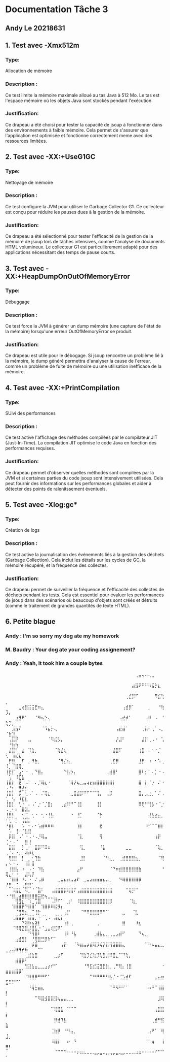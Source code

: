 
# Documentation Tâche 3 
## Andy Le 20218631

## 1. Test avec -Xmx512m
### Type:
Allocation de mémoire
### Description :
Ce test limite la mémoire maximale alloué au tas Java à 512 Mo. Le tas est l'espace mémoire où les objets Java sont stockés pendant l'exécution.
### Justification:
Ce drapeau a été choisi pour tester la capacité de jsoup à fonctionner dans des environnements à faible mémoire. Cela permet de s'assurer que l'application est optimisée et fonctionne correctement meme avec des ressources limitées.

## 2. Test avec -XX:+UseG1GC
### Type:
Nettoyage de mémoire
### Description :
Ce test configure la JVM pour utiliser le Garbage Collector G1. Ce collecteur est conçu pour réduire les pauses dues à la gestion de la mémoire.
### Justification:
Ce drapeau a été sélectionné pour tester l'efficacité de la gestion de la mémoire de jsoup lors de tâches intensives, comme l'analyse de documents HTML volumineux. Le collecteur G1 est particulièrement adapté pour des applications nécessitant des temps de pause courts.

## 3. Test avec -XX:+HeapDumpOnOutOfMemoryError
### Type:
Débuggage
### Description :
Ce test force la JVM à générer un dump mémoire (une capture de l'état de la mémoire) lorsqu'une erreur OutOfMemoryError se produit.
### Justification:
Ce drapeau est utile pour le débogage. Si jsoup rencontre un problème lié à la mémoire, le dump généré permettra d'analyser la cause de l'erreur, comme un problème de fuite de mémoire ou une utilisation inefficace de la mémoire.

## 4. Test avec -XX:+PrintCompilation
### Type:
SUivi des performances
### Description :
Ce test active l'affichage des méthodes compilées par le compilateur JIT (Just-In-Time). La compilation JIT optimise le code Java en fonction des performances requises.
### Justification:
Ce drapeau permet d'observer quelles méthodes sont compilées par la JVM et si certaines parties du code jsoup sont intensivement utilisées. Cela peut fournir des informations sur les performances globales et aider à détecter des points de ralenitssement éventuels.

## 5. Test avec -Xlog:gc*
### Type:
Création de logs
### Description :
Ce test active la journalisation des événements liés à la gestion des déchets (Garbage Collection). Cela inclut les détails sur les cycles de GC, la mémoire récupéré, et la fréquence des collectes.
### Justification:
Ce drapeau permet de surveiller la fréquence et l'efficacité des collectes de déchets pendant les tests. Cela est essentiel pour évaluer les performances de jsoup dans des scénarios où beaucoup d'objets sont créés et détruits (comme le traitement de grandes quantités de texte HTML).

## 6. Petite blague 
### Andy : I'm so sorry my dog ate my homework
### M. Baudry : Your dog ate your coding assignement?
### Andy : Yeah, it took him a couple bytes

⠀⠀⠀⠀⠀⠀⠀⠀⠀⠀⠀⠀⠀⠀⠀⠀⠀⠀⠀⠀⠀⠀⠀⠀⠀⠀⠀⠀⠀⠀⠀⠀⠀⠀⠀⠀⠀⠀⠀⠀⢀⣤⢤⠤⢄⣀⠀⠀⠀⠀⠀⠀⠀⠀⠀⠀⠀⠀⠀⠀⠀⠀⠀⠀⠀⠀⠀
⠀⠀⠀⠀⠀⠀⠀⠀⠀⠀⠀⠀⠀⠀⠀⠀⠀⠀⠀⠀⠀⠀⠀⠀⠀⠀⠀⠀⠀⠀⠀⠀⠀⠀⠀⠀⠀⠀⠀⣴⣻⠟⠛⠛⠳⣯⡓⣆⠀⠀⠀⠀⠀⠀⠀⠀⠀⠀⠀⠀⠀⠀⠀⠀⠀⠀⠀
⠀⠀⠀⠀⠀⠀⠀⠀⠀⠀⠀⠀⠀⠀⠀⠀⠀⠀⠀⠀⠀⠀⠀⠀⠀⠀⠀⠀⠀⠀⠀⠀⠀⠀⠀⠀⠀⢀⣞⡿⠋⠀⠀⠀⠀⠀⠻⣮⢳⡀⠀⠀⠀⠀⠀⠀⠀⠀⠀⠀⠀⠀⠀⠀⠀⠀⠀
⠀⠀⠀⠀⣀⢴⣿⣭⣭⣟⠶⣄⠀⠀⠀⠀⠀⠀⠀⠀⠀⠀⠀⠀⠀⠀⠀⠀⠀⠀⠀⠀⠀⠀⠀⠀⢠⣾⡿⠁⠀⠀⠀⠀⡀⠀⠀⠘⢷⡹⡄⠀⠀⠀⠀⠀⠀⠀⠀⠀⠀⠀⠀⠀⠀⠀⠀
⠀⠀⠀⣰⣻⠟⠁⠀⠀⠈⠻⢦⡑⢄⠀⠀⠀⠀⠀⠀⠀⠀⠀⠀⠀⠀⠀⠀⠀⠀⠀⠀⠀⠀⠀⢠⣞⡾⠁⠀⠀⠀⠀⢠⡿⠀⠠⠀⠈⢷⡹⡄⠀⠀⠀⠀⠀⠀⠀⠀⠀⠀⠀⠀⠀⠀⠀
⠀⠀⣸⣳⠏⠀⠀⠀⠀⠀⠀⠈⠹⣦⡓⢄⠀⠀⠀⠀⠀⠀⠀⠀⠀⠀⠀⠀⠀⠀⠀⠀⠀⠀⢠⣞⣾⠁⠀⠀⠀⠀⢀⣿⠃⢀⠁⠠⡀⠈⣷⣹⡀⠀⠀⠀⠀⠀⠀⠀⠀⠀⠀⠀⠀⠀⠀
⠀⢠⣯⡟⠀⠀⠀⣤⠀⠀⠀⠀⠀⠈⠻⣮⡣⡄⠀⠀⠀⠀⠀⠀⠀⠀⠀⠀⠀⠀⠀⠀⠀⠀⡜⣼⠃⠀⠀⠀⠀⠀⣼⡟⢀⠠⠐⠀⢡⠀⠘⣷⢳⠀⠀⠀⠀⠀⠀⠀⠀⠀⠀⠀⠀⠀⠀
⠀⣼⣿⠃⠀⣴⠀⠹⣷⡀⠀⠀⠀⠀⠀⠈⢷⣜⢦⠀⠀⠀⠀⠀⠀⠀⠀⠀⠀⠀⠀⠀⠀⣼⣿⠏⠀⠀⠀⠀⠀⢰⣿⠀⠄⠂⠐⡈⠀⢃⠀⢹⣎⣇⠀⠀⠀⠀⠀⠀⠀⠀⠀⠀⠀⠀⠀
⠀⡟⣿⠀⠀⠏⠀⡀⠻⣷⡀⠀⠀⠀⠀⠀⠈⢻⣌⢦⡀⠀⠀⠀⠀⠀⠀⠀⠀⠀⠀⠀⢀⣏⡿⠀⠀⠀⠀⠀⠀⣸⡟⠀⠰⠀⠂⠡⢀⠸⡀⠈⣿⢿⡀⠀⠀⠀⠀⠀⠀⠀⠀⠀⠀⠀⠀
⢸⣟⡏⠀⣠⠂⠐⠀⡀⠙⣿⡄⠀⠀⠀⠀⠀⠀⠙⣧⡳⡄⠀⠀⠀⠀⠀⠀⠀⠀⠀⢀⣾⣿⠃⠀⠀⠀⠀⠀⠀⣿⠇⡂⠁⠄⡁⠐⠠⠀⢡⠀⠸⣏⣧⠀⠀⠀⠀⠀⠀⠀⠀⠀⠀⠀⠀
⢸⣿⡇⠀⣟⠀⠠⠁⠀⠄⡈⢿⣆⠐⠀⠀⠀⠀⠀⠈⢿⡜⢦⣀⣤⢴⣖⣶⣿⣿⣿⣿⣿⡇⠀⠀⠀⠀⠀⠀⠀⣿⠀⡇⠈⡐⠀⠌⠐⠠⠘⡆⠀⢿⣼⡆⠀⠀⠀⠀⠀⠀⠀⠀⠀⠀⠀
⢸⣿⡇⠀⡯⠀⢂⠠⠁⠠⠀⠌⢿⣆⠀⠀⠀⠀⠀⠀⣀⣿⣾⡿⠛⠋⠉⠉⢹⡄⠀⢠⡿⠀⠀⠀⠀⠀⠀⠀⠀⣿⡄⣠⣐⡀⠁⠌⠠⢁⠀⢣⠀⠸⣏⣇⠀⠀⠀⠀⠀⠀⠀⠀⠀⠀⠀
⢸⣿⡇⠀⢃⠐⠀⠄⠠⠁⡐⠈⡈⣿⡆⠀⠀⢀⣴⠿⠛⠉⢸⡇⠀⠀⠀⠀⢸⡇⠀⠀⠀⠀⠀⠀⠀⠀⠀⠀⠀⠿⢟⠛⢻⡧⠐⠈⡐⠠⢀⠂⠆⠀⣿⣽⡄⠀⠀⠀⠀⠀⠀⠀⠀⠀⠀
⢸⣿⡇⠀⠀⠂⢈⠀⢂⠐⠀⢂⠐⢸⣧⠀⠀⠀⠀⠀⠐⠀⢸⡁⠀⠀⠀⠀⠈⡗⠀⠀⠀⠀⠀⠀⠀⠀⠀⠀⠀⠀⠀⠀⣼⣧⣴⣤⡀⠂⢂⠀⡃⠀⢸⣿⡇⠀⠀⠀⠀⠀⠀⠀⠀⠀⠀
⠘⣿⡇⠀⠀⠡⠀⠂⠄⠂⢡⣾⠿⠿⠿⠀⠀⠀⠀⠀⠀⠀⢸⡇⠀⠀⠀⠀⠀⣟⠀⠀⠀⠀⠀⠀⠀⠀⠀⠀⠀⠀⠀⠸⠋⠉⠉⣿⡇⠀⠡⠀⢸⠀⠈⣧⣿⠀⠀⠀⠀⠀⠀⠀⠀⠀⠀
⠀⡿⣿⠀⠠⠁⠐⠠⠐⠠⡘⢿⣤⠀⠀⠀⠀⠀⠀⠀⠀⠀⠈⣇⠀⠀⠀⠀⠀⢻⠀⠀⠀⠀⠀⠀⠀⠀⠀⠀⠀⠀⠀⠀⠀⠀⢰⡟⠀⢈⠐⠠⠈⠀⠀⣿⢸⠀⠀⠀⠀⠀⠀⠀⠀⠀⠀
⠀⣿⣿⠀⠀⡃⢀⠂⠀⣿⡿⠛⠿⠶⠀⠀⠀⠀⠀⠀⠀⠀⠀⢻⡀⠀⠀⠀⠀⠘⣧⠀⠀⠀⠀⠀⠀⣀⣀⠀⠀⠀⠀⠀⠀⠀⠈⢷⡀⢀⠈⠄⠐⡀⠀⢼⡾⣇⠀⠀⠀⠀⠀⠀⠀⠀⠀
⠀⢿⣿⡇⠀⡇⠀⡀⠂⢹⣷⠀⠀⠀⠀⠀⠀⠀⠀⠀⠀⠀⠀⣸⡇⠀⠀⠀⠀⠀⠈⠳⣄⡀⠀⢀⣾⣿⣿⣿⣦⡀⠀⠀⠀⠀⠀⠈⢿⡄⠢⠐⠠⠀⠀⢸⡇⣿⠀⠀⠀⠀⠀⠀⠀⠀⠀
⠀⢸⣿⣧⠀⠰⠀⠠⠐⠀⠹⣧⠀⠀⠀⠀⠀⠀⠀⠀⠀⠀⣠⠟⠀⠀⠀⠀⠀⠀⠀⠀⠈⠙⠶⣾⣿⣿⣿⣿⣿⣷⠀⠀⠀⠀⠀⠀⠘⢿⣄⠂⠐⠀⠀⣼⢧⡟⠀⠀⠀⠀⠀⠀⠀⠀⠀
⠀⠈⣿⣿⠀⠘⠄⠐⠀⠌⢠⡿⠀⠀⠀⠀⣀⣤⣦⣶⣤⣴⠏⠀⣀⣤⣴⣶⣶⣶⣦⣤⡀⠀⠀⠙⢿⣿⣿⣿⣿⡿⠀⠀⠀⠀⠀⠀⠀⠜⣿⡀⠈⠀⢠⣿⣿⠁⢀⡀⠀⠀⠀⠀⠀⠀⠀
⠀⠀⠸⣿⣇⠀⠻⡀⠈⠀⣿⠃⠀⠀⢠⣾⣿⣿⡿⢿⣿⠏⢠⣾⣿⣿⣿⣿⣿⣿⣿⣿⣿⠀⠀⠀⠀⠉⢿⡛⠉⠀⠀⠀⠀⠀⠀⠀⠀⠐⠘⣿⣀⣴⣿⣿⣿⣿⣿⣭⣟⢦⣀⣀⣀⠀⠀
⠀⠀⠀⢻⣻⣆⠀⠱⣀⢩⣿⠀⠀⠀⠠⠟⠋⠁⠀⣰⠃⠀⠸⣿⣿⣿⣿⣿⣿⣿⣿⣿⡿⠀⠀⠀⠀⠀⠈⢷⡀⠀⠀⠀⠀⠀⠀⠀⠀⠀⠀⢹⣿⣿⡟⠙⣿⣿⠁⠀⢹⣿⡿⠿⣯⡻⡆
⠀⠀⠀⠈⢻⣻⣦⠀⠉⢸⡗⠀⠀⠀⠀⠀⠀⠀⢠⡟⠀⠀⠀⠈⠛⠿⣿⣿⣿⠿⠛⠉⠀⠀⠀⠀⣀⠀⠀⠈⣇⠀⠀⠀⠀⠀⠀⠀⠀⠀⠀⢀⣿⣿⡶⠀⣿⣿⡀⠐⠈⢁⠠⠀⣼⣇⡇
⠀⠀⠀⠀⠀⠙⢽⡷⣦⣽⡇⠀⠀⠀⠀⠀⠀⠀⢰⡇⢀⠀⠀⠀⠀⠀⠀⠀⢀⠀⠀⠀⠀⠀⠀⠀⣿⠀⠀⠀⠸⣆⠀⠀⠀⠀⠀⠀⠀⠀⠀⠈⠻⢿⣝⣿⡼⣿⣧⡐⠈⣠⣤⢾⣫⠟⠁
⠀⠀⠀⠀⠀⠀⠀⠙⢻⣿⠇⠀⠀⠀⠀⠀⠀⠀⢸⠇⠘⣧⠀⠀⠀⠀⠀⢀⣾⣧⣄⣀⢀⣀⣠⣾⠋⠀⠀⠀⠀⠙⢦⣀⠀⠀⠀⠀⠀⠀⠀⠀⣠⣾⣻⡇⠀⠘⢿⣿⣛⡿⠷⠋⠁⠀⠀
⠀⠀⠀⠀⠀⠀⠀⠀⡾⣿⠀⠀⠀⠀⠀⠀⠀⢠⡟⠀⠀⠈⠳⣶⣤⡴⣾⢿⡹⢮⡝⣯⢻⣽⣿⣿⣄⠀⠀⠀⠀⠀⠀⠉⠓⠦⣤⣄⣀⣀⣠⣤⠿⢻⡞⣷⠀⠀⠀⠉⠁⠀⠀⠀⠀⠀⠀
⠀⠀⠀⠀⠀⠀⢀⣾⣷⣿⠀⠀⠀⠀⠀⣀⡴⠋⠀⠀⠀⠀⠀⠹⣷⡹⣎⢷⡹⢧⣻⣼⠿⣿⣄⠉⠙⢷⡄⠀⠀⠀⠀⠀⠀⠀⠀⠀⠀⠀⠀⠀⣾⣿⡿⠃⠀⠀⠀⠀⠀⠀⠀⠀⠀⠀⠀
⠀⠀⠀⠀⠀⠀⢻⣽⣧⣤⣀⣀⣠⡴⠞⠋⠀⠀⠀⠀⠀⠀⠀⠀⠘⠻⣯⣞⣭⣻⣟⣷⡀⢀⠛⢿⡄⢸⣿⠀⠀⠀⠀⠀⠀⠀⠀⠀⠐⣶⣶⣶⣿⡿⠁⠀⠀⠀⠀⠀⠀⠀⠀⠀⠀⠀⠀
⠀⠀⠀⠀⠀⠀⠈⢿⣿⡿⠛⠛⠋⠁⠀⠀⠀⠀⠀⠀⠀⠀⠀⠀⠀⠀⠉⠛⠛⠛⠛⠻⣧⡈⠐⢈⣡⣾⠏⠀⠀⠀⠀⠀⠀⠀⣀⣤⣶⣯⠿⠟⠋⠁⠀⠀⠀⠀⠀⠀⠀⠀⠀⠀⠀⠀⠀
⠀⠀⠀⠀⠀⠀⠀⠘⢿⣓⣶⣆⠀⠀⠀⠀⠀⠀⠀⠀⠀⠀⠀⠀⠀⠀⠀⠀⠀⠀⠀⠀⠉⠛⠻⠛⠋⠁⠀⠀⠀⠀⠀⠀⠶⠛⠉⢸⣿⡇⠀⠀⠀⠀⠀⠀⠀⠀⠀⠀⠀⠀⠀⠀⠀⠀⠀
⠀⠀⠀⠀⠀⠀⠀⠀⠀⠉⠻⣿⣺⣿⣿⣻⢦⣤⣤⣀⣀⠀⠀⠀⠀⠀⠀⠀⠀⠀⠀⠀⠀⠀⠀⠀⠀⠀⠀⠀⠀⠀⠀⠀⠀⠀⠀⣸⢿⡇⠀⠀⠀⠀⠀⠀⠀⠀⠀⠀⠀⠀⠀⠀⠀⠀⠀
⠀⠀⠀⠀⠀⠀⠀⠀⠀⠀⠀⠀⠀⠀⠉⢿⣿⣧⠀⠉⠉⠉⠀⠀⠀⠀⠀⠀⠀⠀⠀⠀⠀⠀⠀⠀⠀⠀⠀⠀⠀⠀⠀⠀⠀⠀⢠⣿⣿⡇⠀⠀⠀⠀⠀⠀⠀⠀⠀⠀⠀⠀⠀⠀⠀⠀⠀
⠀⠀⠀⠀⠀⠀⠀⠀⠀⠀⠀⠀⠀⠀⠀⡿⣾⠹⣧⠀⠀⠀⠀⠀⠀⠀⠀⠀⠀⠀⠀⠀⠀⠀⠀⠀⠀⠀⠀⠀⠀⠀⠀⠀⠀⢀⣾⠛⣯⣷⠀⠀⠀⠀⠀⠀⠀⠀⠀⠀⠀⠀⠀⠀⠀⠀⠀
⠀⠀⠀⠀⠀⠀⠀⠀⠀⠀⠀⠀⠀⠀⢈⣷⡿⠀⠘⠻⣤⡀⠀⠀⠀⠀⠀⠀⠀⠀⠀⠀⠀⠀⠀⠀⠀⠀⠀⠀⠀⠀⠀⠀⣠⠟⠁⠀⢿⣸⡀⠀⠀⠀⠀⠀⠀⠀⠀⠀⠀⠀⠀⠀⠀⠀⠀
⠀⠀⠀⠀⠀⠀⠀⠀⠀⠀⠀⠀⠀⠀⠸⣿⡇⠀⠀⠖⠀⠙⠀⠀⠀⠀⠀⠀⠀⠀⠀⠀⠀⠀⠀⠀⠀⠀⠀⠀⠀⠀⠀⠈⠁⢶⠀⠀⢸⣿⠇⠀⠀⠀⠀⠀⠀⠀⠀⠀⠀⠀⠀⠀⠀⠀⠀
⠀⠀⠀⠀⠀⠀⠀⠀⠀⠀⠀⠀⠀⠀⠀⠈⠉⠉⠙⠒⠒⠒⠖⠶⠦⠤⠤⢤⡤⣤⠤⣤⢤⡤⣤⢤⡤⠤⠤⠤⠴⠶⠒⠒⠒⠒⠊⠉⠉⠁⠀⠀⠀⠀⠀⠀⠀⠀⠀⠀⠀⠀⠀⠀⠀⠀⠀
